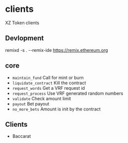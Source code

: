 # clients

XZ Token clients

## Devlopment

remixd -s . --remix-ide https://remix.ethereum.org

## core

- `maintain_fund` Call for mint or burn
- `liquidate_contract` Kill the contract
- `request_words` Get a VRF request id
- `request_process` Use VRF generated random numbers
- `validate` Check amount limit
- `payout` Bet payout
- `no_more_bets` Amount is init by the contract

## Clients

- Baccarat
